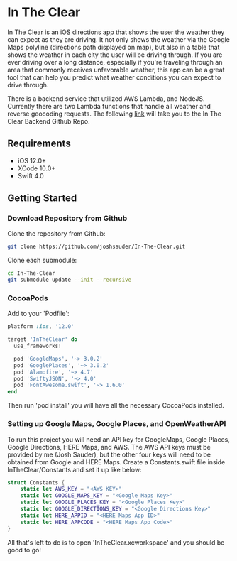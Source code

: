 # In The Clear
In The Clear is an iOS directions app that shows the user the weather they can expect as they are driving. It not only shows the weather via the Google Maps polyline (directions path displayed on map), but also in a table that shows the weather in each city the user will be driving through. If you are ever driving over a long distance, especially if you're traveling through an area that commonly receives unfavorable weather, this app can be a great tool that can help you predict what weather conditions you can expect to drive through. 

There is a backend service that utilized AWS Lambda, and NodeJS. Currently there are two Lambda functions that handle all weather and reverse geocoding requests. The following [link](https://github.com/joshsauder/InTheClearBackend) will take you to the In The Clear Backend Github Repo.

## Requirements
- iOS 12.0+
- XCode 10.0+
- Swift 4.0

## Getting Started

### Download Repository from Github
Clone the repository from Github:

```bash
git clone https://github.com/joshsauder/In-The-Clear.git
```

Clone each submodule:

```bash
cd In-The-Clear
git submodule update --init --recursive
```

### CocoaPods
Add to your 'Podfile':

```ruby
platform :ios, '12.0'

target 'InTheClear' do
  use_frameworks!

  pod 'GoogleMaps', '~> 3.0.2'
  pod 'GooglePlaces', '~> 3.0.2'
  pod 'Alamofire', '~> 4.7'
  pod 'SwiftyJSON', '~> 4.0'
  pod 'FontAwesome.swift', '~> 1.6.0'
end
```

Then run 'pod install' you will have all the necessary CocoaPods installed.

### Setting up Google Maps, Google Places, and OpenWeatherAPI
To run this project you will need an API key for GoogleMaps, Google Places, Google Directions, HERE Maps, and AWS. The AWS API keys must be provided by me (Josh Sauder), but the other four keys will need to be obtained from Google and HERE Maps. Create a Constants.swift file inside InTheClear/Constants and set it up like below:

```swift
struct Constants {
    static let AWS_KEY = "<AWS KEY>"
    static let GOOGLE_MAPS_KEY = "<Google Maps Key>"
    static let GOOGLE_PLACES_KEY = "<Google Places Key>"
    static let GOOGLE_DIRECTIONS_KEY = "<Google Directions Key>"
    static let HERE_APPID = "<HERE Maps App ID>"
    static let HERE_APPCODE = "<HERE Maps App Code>"
}
```

All that's left to do is to open 'InTheClear.xcworkspace' and you should be good to go!
